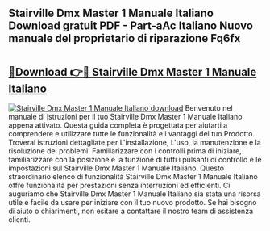 ## Stairville Dmx Master 1 Manuale Italiano Download gratuit PDF - Part-aAc Italiano Nuovo manuale del proprietario di riparazione Fq6fx

# <h2><a href="http://dfd3lmk.blite.top/?on=Stairville+Dmx+Master+1+Manuale+Italiano">🔗Download 👉🔴 Stairville Dmx Master 1 Manuale Italiano</a></h2>

[![Stairville Dmx Master 1 Manuale Italiano download](https://i.imgur.com/lujVjoI.png)](http://dfd3lmk.blite.top/?on=Stairville+Dmx+Master+1+Manuale+Italiano)
Benvenuto nel manuale di istruzioni per il tuo Stairville Dmx Master 1 Manuale Italiano appena attivato. Questa guida completa è progettata per aiutarti a comprendere e utilizzare tutte le funzionalità e i vantaggi del tuo Prodotto. Troverai istruzioni dettagliate per L'installazione, L'uso, la manutenzione e la risoluzione dei problemi. Familiarizzare con i controlli prima di iniziare, familiarizzare con la posizione e la funzione di tutti i pulsanti di controllo e le impostazioni sul Stairville Dmx Master 1 Manuale Italiano. Questo straordinario elenco di funzionalità Stairville Dmx Master 1 Manuale Italiano offre funzionalità per prestazioni senza interruzioni ed efficienti. Ci auguriamo che Stairville Dmx Master 1 Manuale Italiano sia stata una risorsa utile e facile da usare per iniziare con il tuo nuovo prodotto. Se hai bisogno di aiuto o chiarimenti, non esitare a contattare il nostro team di assistenza clienti.
